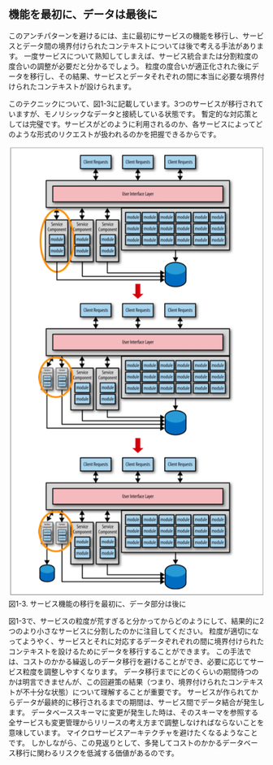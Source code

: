 ## 機能を最初に、データは最後に

このアンチパターンを避けるには、主に最初にサービスの機能を移行し、サービスとデータ間の境界付けられたコンテキストについては後で考える手法があります。
一度サービスについて熟知してしまえば、サービス統合または分割粒度の度合いの調整が必要だと分かるでしょう。
粒度の度合いが適正化された後にデータを移行し、その結果、サービスとデータそれぞれの間に本当に必要な境界付けられたコンテキストが設けられます。

このテクニックについて、図1-3に記載しています。3つのサービスが移行されていますが、モノリシックなデータと接続している状態です。
暫定的な対応策としては完璧です。サービスがどのように利用されるのか、各サービスによってどのような形式のリクエストが扱われるのかを把握できるからです。

![サービス機能の移行を最初に、データ部分は後に](./img/1-3.png)  
図1-3. サービス機能の移行を最初に、データ部分は後に

図1-3で、サービスの粒度が荒すぎると分かってからどのようにして、結果的に2つのより小さなサービスに分割したのかに注目してください。
粒度が適切になってようやく、サービスとそれに対応するデータぞれぞれの間に境界付けられたコンテキストを設けるためにデータを移行することができます。
この手法では、コストのかかる繰返しのデータ移行を避けることができ、必要に応じてサービス粒度を調整しやすくなります。
データ移行までにどのくらいの期間待つのかは明言できませんが、この回避策の結果（つまり、境界付けられたコンテキストが不十分な状態）について理解することが重要です。
サービスが作られてからデータが最終的に移行されるまでの期間は、サービス間でデータ結合が発生します。
データベーススキーマに変更が発生した時は、そのスキーマを参照する全サービスも変更管理からリリースの考え方まで調整しなければならないことを意味しています。
マイクロサービスアーキテクチャを避けたくなるようなことです。
しかしながら、この見返りとして、多発してコストのかかるデータベース移行に関わるリスクを低減する価値があるのです。

